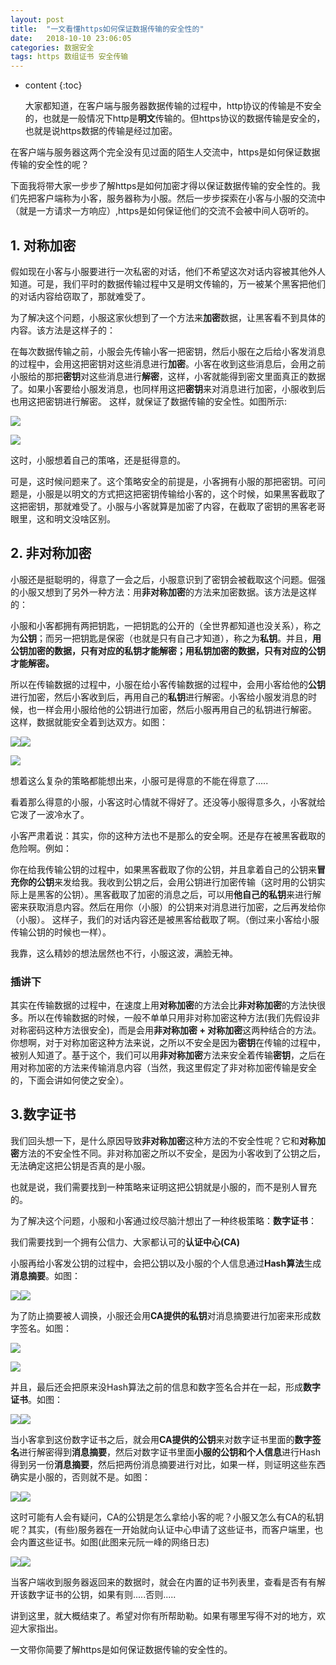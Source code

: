 ```yaml
---
layout: post
title:  "一文看懂https如何保证数据传输的安全性的"
date:   2018-10-10 23:06:05
categories: 数据安全
tags: https 数组证书 安全传输
---
```


* content
{:toc}

  大家都知道，在客户端与服务器数据传输的过程中，http协议的传输是不安全的，也就是一般情况下http是**明文**传输的。但https协议的数据传输是安全的，也就是说https数据的传输是经过加密。

 在客户端与服务器这两个完全没有见过面的陌生人交流中，https是如何保证数据传输的安全性的呢？

 下面我将带大家一步步了解https是如何加密才得以保证数据传输的安全性的。我们先把客户端称为小客，服务器称为小服。然后一步步探索在小客与小服的交流中（就是一方请求一方响应）,https是如何保证他们的交流不会被中间人窃听的。










## 1. 对称加密

 假如现在小客与小服要进行一次私密的对话，他们不希望这次对话内容被其他外人知道。可是，我们平时的数据传输过程中又是明文传输的，万一被某个黑客把他们的对话内容给窃取了，那就难受了。

 为了解决这个问题，小服这家伙想到了一个方法来**加密**数据，让黑客看不到具体的内容。该方法是这样子的：

 在每次数据传输之前，小服会先传输小客一把密钥，然后小服在之后给小客发消息的过程中，会用这把密钥对这些消息进行**加密**。小客在收到这些消息后，会用之前小服给的那把**密钥**对这些消息进行**解密**，这样，小客就能得到密文里面真正的数据了。如果小客要给小服发消息，也同样用这把**密钥**来对消息进行加密，小服收到后也用这把密钥进行解密。 这样，就保证了数据传输的安全性。如图所示:

 ![](https://img-blog.csdn.net/20181010094823785?watermark/2/text/aHR0cHM6Ly9ibG9nLmNzZG4ubmV0L3pnczkyMTM2NDQwMQ==/font/5a6L5L2T/fontsize/400/fill/I0JBQkFCMA==/dissolve/70)

 ![](https://segmentfault.com/img/remote/1460000015814913?w=619&h=278)

 这时，小服想着自己的策咯，还是挺得意的。

 可是，这时候问题来了。这个策略安全的前提是，小客拥有小服的那把密钥。可问题是，小服是以明文的方式把这把密钥传输给小客的，这个时候，如果黑客截取了这把密钥，那就难受了。小服与小客就算是加密了内容，在截取了密钥的黑客老哥眼里，这和明文没啥区别。


## 2. 非对称加密

 小服还是挺聪明的，得意了一会之后，小服意识到了密钥会被截取这个问题。倔强的小服又想到了另外一种方法：用**非对称加密**的方法来加密数据。该方法是这样的：

 小服和小客都拥有两把钥匙，一把钥匙的公开的（全世界都知道也没关系），称之为**公钥**；而另一把钥匙是保密（也就是只有自己才知道），称之为**私钥**。并且，**用公钥加密的数据，只有对应的私钥才能解密；用私钥加密的数据，只有对应的公钥才能解密。**

 所以在传输数据的过程中，小服在给小客传输数据的过程中，会用小客给他的**公钥**进行加密，然后小客收到后，再用自己的**私钥**进行解密。小客给小服发消息的时候，也一样会用小服给他的公钥进行加密，然后小服再用自己的私钥进行解密。 这样，数据就能安全着到达双方。如图：

 ![](https://segmentfault.com/img/remote/1460000015814914)![](https://img-blog.csdn.net/2018101009485681?watermark/2/text/aHR0cHM6Ly9ibG9nLmNzZG4ubmV0L3pnczkyMTM2NDQwMQ==/font/5a6L5L2T/fontsize/400/fill/I0JBQkFCMA==/dissolve/70)

 ![](https://segmentfault.com/img/remote/1460000015814914)

 想着这么复杂的策略都能想出来，小服可是得意的不能在得意了.....

 看着那么得意的小服，小客这时心情就不得好了。还没等小服得意多久，小客就给它泼了一波冷水了。

 小客严肃着说：其实，你的这种方法也不是那么的安全啊。还是存在被黑客截取的危险啊。例如：

 你在给我传输公钥的过程中，如果黑客截取了你的公钥，并且拿着自己的公钥来**冒充你的公钥**来发给我。我收到公钥之后，会用公钥进行加密传输（这时用的公钥实际上是黑客的公钥）。黑客截取了加密的消息之后，可以用**他自己的私钥**来进行解密来获取消息内容。然后在用你（小服）的公钥来对消息进行加密，之后再发给你（小服）。 这样子，我们的对话内容还是被黑客给截取了啊。（倒过来小客给小服传输公钥的时候也一样）。

 我靠，这么精妙的想法居然也不行，小服这波，满脸无神。

 ### 插讲下 ###

 其实在传输数据的过程中，在速度上用**对称加密**的方法会比**非对称加密**的方法快很多。所以在传输数据的时候，一般不单单只用非对称加密这种方法(我们先假设非对称密码这种方法很安全)，而是会用**非对称加密 + 对称加密**这两种结合的方法。 你想啊，对于对称加密这种方法来说，之所以不安全是因为**密钥**在传输的过程中，被别人知道了。基于这个，我们可以用**非对称加密**方法来安全着传输**密钥**，之后在用对称加密的方法来传输消息内容（当然，我这里假定了非对称加密传输是安全的，下面会讲如何使之安全）。


## 3.数字证书

 我们回头想一下，是什么原因导致**非对称加密**这种方法的不安全性呢？它和**对称加密**方法的不安全性不同。非对称加密之所以不安全，是因为小客收到了公钥之后，无法确定这把公钥是否真的是小服。

 也就是说，我们需要找到一种策略来证明这把公钥就是小服的，而不是别人冒充的。

 为了解决这个问题，小服和小客通过绞尽脑汁想出了一种终极策略：**数字证书**：

 我们需要找到一个拥有公信力、大家都认可的**认证中心(CA)**

 小服再给小客发公钥的过程中，会把公钥以及小服的个人信息通过**Hash算法**生成**消息摘要**。如图：

 ![](https://segmentfault.com/img/remote/1460000015814915?w=534&amp;h=199)![](https://img-blog.csdn.net/20181010094916223?watermark/2/text/aHR0cHM6Ly9ibG9nLmNzZG4ubmV0L3pnczkyMTM2NDQwMQ==/font/5a6L5L2T/fontsize/400/fill/I0JBQkFCMA==/dissolve/70)

 为了防止摘要被人调换，小服还会用**CA提供的私钥**对消息摘要进行加密来形成数字签名。如图：

 ![](https://img-blog.csdn.net/20181010094927316?watermark/2/text/aHR0cHM6Ly9ibG9nLmNzZG4ubmV0L3pnczkyMTM2NDQwMQ==/font/5a6L5L2T/fontsize/400/fill/I0JBQkFCMA==/dissolve/70)

 ![](https://segmentfault.com/img/remote/1460000015814916)

 并且，最后还会把原来没Hash算法之前的信息和数字签名合并在一起，形成**数字证书**。如图：

 ![](https://segmentfault.com/img/remote/1460000015814917?w=817&amp;h=435)![](https://img-blog.csdn.net/20181010094943653?watermark/2/text/aHR0cHM6Ly9ibG9nLmNzZG4ubmV0L3pnczkyMTM2NDQwMQ==/font/5a6L5L2T/fontsize/400/fill/I0JBQkFCMA==/dissolve/70)

 当小客拿到这份数字证书之后，就会用**CA提供的公钥**来对数字证书里面的**数字签名**进行解密得到**消息摘要**，然后对数字证书里面**小服的公钥和个人信息**进行Hash得到另一份**消息摘要**，然后把两份消息摘要进行对比，如果一样，则证明这些东西确实是小服的，否则就不是。如图：

 ![](https://segmentfault.com/img/remote/1460000015814918)![](https://img-blog.csdn.net/20181010094953904?watermark/2/text/aHR0cHM6Ly9ibG9nLmNzZG4ubmV0L3pnczkyMTM2NDQwMQ==/font/5a6L5L2T/fontsize/400/fill/I0JBQkFCMA==/dissolve/70)

 这时可能有人会有疑问，CA的公钥是怎么拿给小客的呢？小服又怎么有CA的私钥呢？其实，(有些)服务器在一开始就向认证中心申请了这些证书，而客户端里，也会内置这些证书。如图(此图来元阮一峰的网络日志)

 ![](https://segmentfault.com/img/remote/1460000015814919?w=1241&amp;h=637)![](https://img-blog.csdn.net/20181010095005402?watermark/2/text/aHR0cHM6Ly9ibG9nLmNzZG4ubmV0L3pnczkyMTM2NDQwMQ==/font/5a6L5L2T/fontsize/400/fill/I0JBQkFCMA==/dissolve/70)

 当客户端收到服务器返回来的数据时，就会在内置的证书列表里，查看是否有有解开该数字证书的公钥，如果有则.....否则.....

 讲到这里，就大概结束了。希望对你有所帮助勒。如果有哪里写得不对的地方，欢迎大家指出。

 一文带你简要了解https是如何保证数据传输的安全性的。



   
